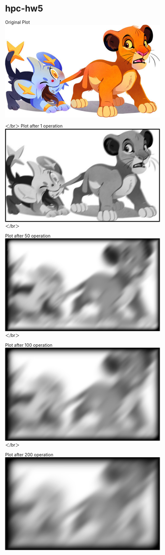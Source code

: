 # hpc-hw5


Original Plot 
![image](https://github.com/qyxiao/HPChomework5/blob/master/Plot/test.jpg)

＜/br＞
Plot after 1 operation
![image](https://github.com/qyxiao/HPChomework5/blob/master/Plot/output1.png)
＜/br＞

Plot after 50 operation
![image](https://github.com/qyxiao/HPChomework5/blob/master/Plot/output50.png)
＜/br＞

Plot after 100 operation
![image](https://github.com/qyxiao/HPChomework5/blob/master/Plot/output100.png)
＜/br＞

Plot after 200 operation
![image](https://github.com/qyxiao/HPChomework5/blob/master/Plot/output200.png)